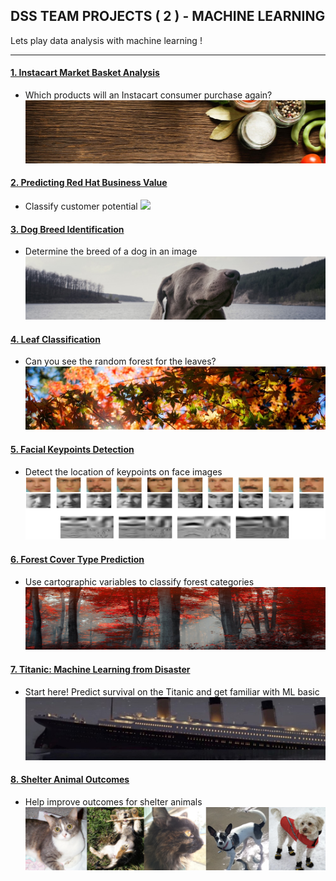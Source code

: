 ## DSS TEAM PROJECTS ( 2 ) - MACHINE LEARNING

Lets play data analysis with machine learning !

---

#### [1. Instacart Market Basket Analysis](https://www.kaggle.com/c/instacart-market-basket-analysis)
- Which products will an Instacart consumer purchase again?
![](https://github.com/JKeun/dss-ml-datasets/blob/master/images/instacart_header.png?raw=true)

#### [2. Predicting Red Hat Business Value](https://www.kaggle.com/c/predicting-red-hat-business-value)
- Classify customer potential
![](https://kaggle2.blob.core.windows.net/competitions/kaggle/5261/media/kaggle-image_072516_1269x351.jpg)

#### [3. Dog Breed Identification](https://www.kaggle.com/c/dog-breed-identification)
- Determine the breed of a dog in an image
![](https://github.com/JKeun/dss-ml-datasets/blob/master/images/dogbreed_header.png?raw=true)

#### [4. Leaf Classification](https://www.kaggle.com/c/leaf-classification)
- Can you see the random forest for the leaves?
![](https://github.com/JKeun/dss-ml-datasets/blob/master/images/leaf_header.png?raw=true)

#### [5. Facial Keypoints Detection](https://www.kaggle.com/c/facial-keypoints-detection)
- Detect the location of keypoints on face images
![](https://github.com/JKeun/dss-ml-datasets/blob/master/images/facial_header.png?raw=true)

#### [6. Forest Cover Type Prediction](https://www.kaggle.com/c/forest-cover-type-prediction)
- Use cartographic variables to classify forest categories
![](https://github.com/JKeun/dss-ml-datasets/blob/master/images/forest_header.jpg?raw=true)

#### [7. Titanic: Machine Learning from Disaster](https://www.kaggle.com/c/titanic)
- Start here! Predict survival on the Titanic and get familiar with ML basic
![](https://github.com/JKeun/dss-ml-datasets/blob/master/images/titanic_header.png?raw=true)

#### [8. Shelter Animal Outcomes](https://www.kaggle.com/c/shelter-animal-outcomes)
- Help improve outcomes for shelter animals
![](https://github.com/JKeun/dss-ml-datasets/blob/master/images/shelter_header.png?raw=true)
